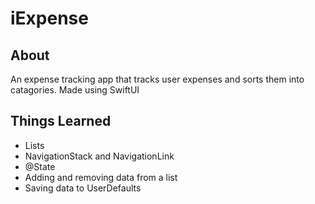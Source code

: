 # iExpense
## About
An expense tracking app that tracks user expenses and sorts them into catagories. Made using SwiftUI

## Things Learned
- Lists
- NavigationStack and NavigationLink
- @State
- Adding and removing data from a list
- Saving data to UserDefaults
